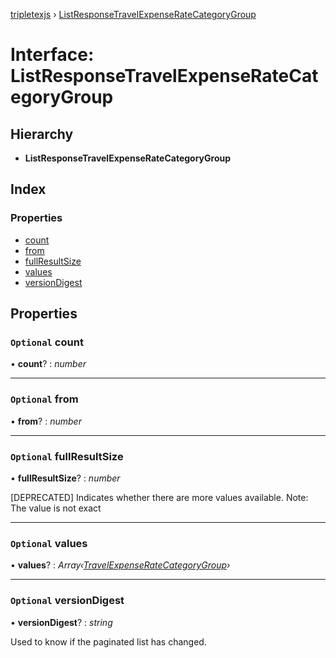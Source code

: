 [tripletexjs](../README.md) › [ListResponseTravelExpenseRateCategoryGroup](listresponsetravelexpenseratecategorygroup.md)

# Interface: ListResponseTravelExpenseRateCategoryGroup

## Hierarchy

* **ListResponseTravelExpenseRateCategoryGroup**

## Index

### Properties

* [count](listresponsetravelexpenseratecategorygroup.md#optional-count)
* [from](listresponsetravelexpenseratecategorygroup.md#optional-from)
* [fullResultSize](listresponsetravelexpenseratecategorygroup.md#optional-fullresultsize)
* [values](listresponsetravelexpenseratecategorygroup.md#optional-values)
* [versionDigest](listresponsetravelexpenseratecategorygroup.md#optional-versiondigest)

## Properties

### `Optional` count

• **count**? : *number*

___

### `Optional` from

• **from**? : *number*

___

### `Optional` fullResultSize

• **fullResultSize**? : *number*

[DEPRECATED] Indicates whether there are more values available. Note: The value is not exact

___

### `Optional` values

• **values**? : *Array‹[TravelExpenseRateCategoryGroup](travelexpenseratecategorygroup.md)›*

___

### `Optional` versionDigest

• **versionDigest**? : *string*

Used to know if the paginated list has changed.
